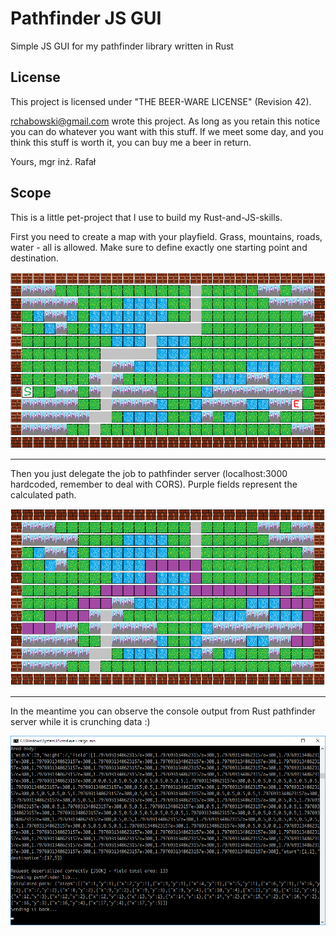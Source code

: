 # Pathfinder JS GUI
Simple JS GUI for my pathfinder library written in Rust

## License
This project is licensed under "THE BEER-WARE LICENSE" (Revision 42).

<rchabowski@gmail.com> wrote this project. As long as you retain this notice you
can do whatever you want with this stuff. If we meet some day, and you think
this stuff is worth it, you can buy me a beer in return.

Yours,
mgr inż. Rafał

## Scope
This is a little pet-project that I use to build my Rust-and-JS-skills.

First you need to create a map with your playfield. Grass, mountains, roads, water - all is allowed. Make sure to define exactly one starting point and destination.

![Before calculation](https://github.com/mgr-inz-rafal/pathfinder-js-gui/blob/master/images/step01.png?raw=true)

<hr/>
Then you just delegate the job to pathfinder server (localhost:3000 hardcoded, remember to deal with CORS). Purple fields represent the calculated path.

![After calculation](https://github.com/mgr-inz-rafal/pathfinder-js-gui/blob/master/images/step02.png?raw=true)

<hr/>
In the meantime you can observe the console output from Rust pathfinder server while it is crunching data :)

![Crunching data](https://github.com/mgr-inz-rafal/pathfinder-js-gui/blob/master/images/crunching.png?raw=true)
